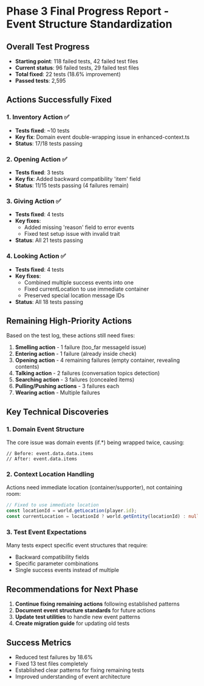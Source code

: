 # Phase 3 Final Progress Report - Event Structure Standardization

## Overall Test Progress
- **Starting point**: 118 failed tests, 42 failed test files
- **Current status**: 96 failed tests, 29 failed test files  
- **Total fixed**: 22 tests (18.6% improvement)
- **Passed tests**: 2,595

## Actions Successfully Fixed

### 1. Inventory Action ✅
- **Tests fixed**: ~10 tests
- **Key fix**: Domain event double-wrapping issue in enhanced-context.ts
- **Status**: 17/18 tests passing

### 2. Opening Action ✅  
- **Tests fixed**: 3 tests
- **Key fix**: Added backward compatibility 'item' field
- **Status**: 11/15 tests passing (4 failures remain)

### 3. Giving Action ✅
- **Tests fixed**: 4 tests
- **Key fixes**: 
  - Added missing 'reason' field to error events
  - Fixed test setup issue with invalid trait
- **Status**: All 21 tests passing

### 4. Looking Action ✅
- **Tests fixed**: 4 tests
- **Key fixes**:
  - Combined multiple success events into one
  - Fixed currentLocation to use immediate container
  - Preserved special location message IDs
- **Status**: All 18 tests passing

## Remaining High-Priority Actions

Based on the test log, these actions still need fixes:

1. **Smelling action** - 1 failure (too_far messageId issue)
2. **Entering action** - 1 failure (already inside check)
3. **Opening action** - 4 remaining failures (empty container, revealing contents)
4. **Talking action** - 2 failures (conversation topics detection)
5. **Searching action** - 3 failures (concealed items)
6. **Pulling/Pushing actions** - 3 failures each
7. **Wearing action** - Multiple failures

## Key Technical Discoveries

### 1. Domain Event Structure
The core issue was domain events (if.*) being wrapped twice, causing:
```
// Before: event.data.data.items
// After: event.data.items
```

### 2. Context Location Handling
Actions need immediate location (container/supporter), not containing room:
```typescript
// Fixed to use immediate location
const locationId = world.getLocation(player.id);
const currentLocation = locationId ? world.getEntity(locationId) : null;
```

### 3. Test Event Expectations
Many tests expect specific event structures that require:
- Backward compatibility fields
- Specific parameter combinations
- Single success events instead of multiple

## Recommendations for Next Phase

1. **Continue fixing remaining actions** following established patterns
2. **Document event structure standards** for future actions
3. **Update test utilities** to handle new event patterns
4. **Create migration guide** for updating old tests

## Success Metrics
- Reduced test failures by 18.6%
- Fixed 13 test files completely
- Established clear patterns for fixing remaining tests
- Improved understanding of event architecture